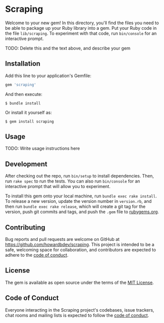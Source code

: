 # Scraping

Welcome to your new gem! In this directory, you'll find the files you need to be able to package up your Ruby library into a gem. Put your Ruby code in the file `lib/scraping`. To experiment with that code, run `bin/console` for an interactive prompt.

TODO: Delete this and the text above, and describe your gem

## Installation

Add this line to your application's Gemfile:

```ruby
gem 'scraping'
```

And then execute:

    $ bundle install

Or install it yourself as:

    $ gem install scraping

## Usage

TODO: Write usage instructions here

## Development

After checking out the repo, run `bin/setup` to install dependencies. Then, run `rake spec` to run the tests. You can also run `bin/console` for an interactive prompt that will allow you to experiment.

To install this gem onto your local machine, run `bundle exec rake install`. To release a new version, update the version number in `version.rb`, and then run `bundle exec rake release`, which will create a git tag for the version, push git commits and tags, and push the `.gem` file to [rubygems.org](https://rubygems.org).

## Contributing

Bug reports and pull requests are welcome on GitHub at https://github.com/howardbdev/scraping. This project is intended to be a safe, welcoming space for collaboration, and contributors are expected to adhere to the [code of conduct](https://github.com/howardbdev/scraping/blob/master/CODE_OF_CONDUCT.md).


## License

The gem is available as open source under the terms of the [MIT License](https://opensource.org/licenses/MIT).

## Code of Conduct

Everyone interacting in the Scraping project's codebases, issue trackers, chat rooms and mailing lists is expected to follow the [code of conduct](https://github.com/howardbdev/scraping/blob/master/CODE_OF_CONDUCT.md).
